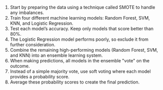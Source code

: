 1. Start by preparing the data using a technique called SMOTE to handle any
imbalances.
2. Train four different machine learning models: Random Forest, SVM, KNN,
and Logistic Regression.
3. Test each model’s accuracy. Keep only models that score better than 80%.
4. The Logistic Regression model performs poorly, so exclude it from further
consideration.
5. Combine the remaining high-performing models (Random Forest, SVM, and
KNN) into an ensemble learning system.
6. When making predictions, all models in the ensemble "vote" on the outcome.
7. Instead of a simple majority vote, use soft voting where each model provides
a probability score.
8. Average these probability scores to create the final prediction.
